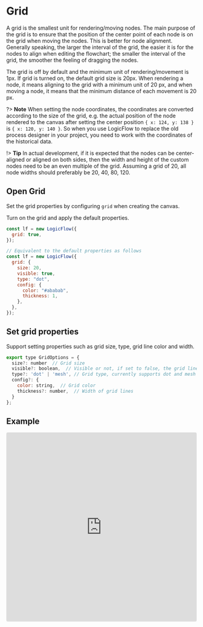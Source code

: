 # Grid

A grid is the smallest unit for rendering/moving nodes. The main purpose of the grid is to ensure that the position of the center point of each node is on the grid when moving the nodes. This is better for node alignment. Generally speaking, the larger the interval of the grid, the easier it is for the nodes to align when editing the flowchart; the smaller the interval of the grid, the smoother the feeling of dragging the nodes.

The grid is off by default and the minimum unit of rendering/movement is 1px. If grid is turned on, the default grid size is 20px. When rendering a node, it means aligning to the grid with a minimum unit of 20 px, and when moving a node, it means that the minimum distance of each movement is 20 px.

?> **Note** When setting the node coordinates, the coordinates are converted according to the size of the grid, e.g. the actual position of the node rendered to the canvas after setting the center position `{ x: 124, y: 138 }` is `{ x: 120, y: 140 }`. So when you use LogicFlow to replace the old process designer in your project, you need to work with the coordinates of the historical data.

!> **Tip** In actual development, if it is expected that the nodes can be center-aligned or aligned on both sides, then the width and height of the custom nodes need to be an even multiple of the grid. Assuming a grid of 20, all node widths should preferably be 20, 40, 80, 120.

## Open Grid

Set the grid properties by configuring `grid` when creating the canvas.

Turn on the grid and apply the default properties.

```js
const lf = new LogicFlow({
  grid: true,
});

// Equivalent to the default properties as follows
const lf = new LogicFlow({
  grid: {
    size: 20,
    visible: true,
    type: "dot",
    config: {
      color: "#ababab",
      thickness: 1,
    },
  },
});
```

## Set grid properties

Support setting properties such as grid size, type, grid line color and width.

```js
export type GridOptions = {
  size?: number  // Grid size
  visible?: boolean,  // Visible or not, if set to false, the grid lines are not displayed but the grid effect is still retained
  type?: 'dot' | 'mesh', // Grid type, currently supports dot and mesh
  config?: {
    color: string,  // Grid color
    thickness?: number,  // Width of grid lines
  }
};
```

## Example

<iframe src="https://codesandbox.io/embed/logicflow-base8-hxtqr?fontsize=14&hidenavigation=1&theme=dark&view=preview"
     style="width:100%; height:500px; border:0; border-radius: 4px; overflow:hidden;"
     title="logicflow-base8"
     allow="accelerometer; ambient-light-sensor; camera; encrypted-media; geolocation; gyroscope; hid; microphone; midi; payment; usb; vr; xr-spatial-tracking"
     sandbox="allow-forms allow-modals allow-popups allow-presentation allow-same-origin allow-scripts"
   ></iframe>
